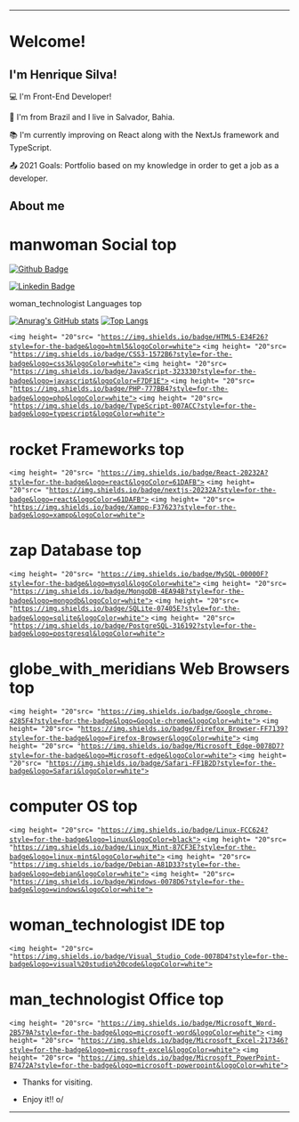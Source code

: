 ----------------------------------------------------------------------------

# Welcome!

 

## I'm Henrique Silva!

 
:computer: I'm Front-End Developer!

:house_with_garden: I'm from Brazil and I live in Salvador, Bahia.

:books: I'm currently improving on React along with the NextJs framework and TypeScript.

:outbox_tray: 2021 Goals: Portfolio based on my knowledge in order to get a job as a developer.

 

## About me



# manwoman Social top


[![Github Badge](https://img.shields.io/badge/-Github-000?style=flat-square&logo=Github&logoColor=white&link=LINK_GIT)](https://github.com/HenriqueMVSS)

[![Linkedin Badge](https://img.shields.io/badge/LinkedIn-0077B5?style=flat-square&logo=linkedin&logoColor=white)](https://www.linkedin.com/in/henrique-silva-32b230191/) 

woman_technologist Languages top

[![Anurag's GitHub stats](https://github-readme-stats.vercel.app/api?username=HenriqueMVSS&show_icons=true&theme=radical)](https://github.com/HenriqueMVSS/github-readme-stats)
[![Top Langs](https://github-readme-stats.vercel.app/api/top-langs/?username=HenriqueMVSS)](https://github.com/HenriqueMVSS/github-readme-stats)

<code><img height= "20"src= "https://img.shields.io/badge/HTML5-E34F26?style=for-the-badge&logo=html5&logoColor=white"></code>
<code><img height= "20"src= "https://img.shields.io/badge/CSS3-1572B6?style=for-the-badge&logo=css3&logoColor=white"></code>
<code><img height= "20"src= "https://img.shields.io/badge/JavaScript-323330?style=for-the-badge&logo=javascript&logoColor=F7DF1E"></code>
<code><img height= "20"src= "https://img.shields.io/badge/PHP-777BB4?style=for-the-badge&logo=php&logoColor=white"></code>
<code><img height= "20"src= "https://img.shields.io/badge/TypeScript-007ACC?style=for-the-badge&logo=typescript&logoColor=white"></code>

# rocket Frameworks top

<code><img height= "20"src= "https://img.shields.io/badge/React-20232A?style=for-the-badge&logo=react&logoColor=61DAFB"></code>
<code><img height= "20"src= "https://img.shields.io/badge/nextjs-20232A?style=for-the-badge&logo=react&logoColor=61DAFB"></code>
<code><img height= "20"src= "https://img.shields.io/badge/Xampp-F37623?style=for-the-badge&logo=xampp&logoColor=white"></code>

# zap Database top

<code><img height= "20"src= "https://img.shields.io/badge/MySQL-00000F?style=for-the-badge&logo=mysql&logoColor=white"></code>
<code><img height= "20"src= "https://img.shields.io/badge/MongoDB-4EA94B?style=for-the-badge&logo=mongodb&logoColor=white"></code>
<code><img height= "20"src= "https://img.shields.io/badge/SQLite-07405E?style=for-the-badge&logo=sqlite&logoColor=white"></code>
<code><img height= "20"src= "https://img.shields.io/badge/PostgreSQL-316192?style=for-the-badge&logo=postgresql&logoColor=white"></code>

# globe_with_meridians Web Browsers top

<code><img height= "20"src= "https://img.shields.io/badge/Google_chrome-4285F4?style=for-the-badge&logo=Google-chrome&logoColor=white"></code>
<code><img height= "20"src= "https://img.shields.io/badge/Firefox_Browser-FF7139?style=for-the-badge&logo=Firefox-Browser&logoColor=white"></code>
<code><img height= "20"src= "https://img.shields.io/badge/Microsoft_Edge-0078D7?style=for-the-badge&logo=Microsoft-edge&logoColor=white"></code>
<code><img height= "20"src= "https://img.shields.io/badge/Safari-FF1B2D?style=for-the-badge&logo=Safari&logoColor=white"></code>

# computer OS top

<code><img height= "20"src= "https://img.shields.io/badge/Linux-FCC624?style=for-the-badge&logo=linux&logoColor=black"></code>
<code><img height= "20"src= "https://img.shields.io/badge/Linux_Mint-87CF3E?style=for-the-badge&logo=linux-mint&logoColor=white"></code>
<code><img height= "20"src= "https://img.shields.io/badge/Debian-A81D33?style=for-the-badge&logo=debian&logoColor=white"></code>
<code><img height= "20"src= "https://img.shields.io/badge/Windows-0078D6?style=for-the-badge&logo=windows&logoColor=white"></code>

# woman_technologist IDE top

<code><img height= "20"src= "https://img.shields.io/badge/Visual_Studio_Code-0078D4?style=for-the-badge&logo=visual%20studio%20code&logoColor=white"></code>

# man_technologist Office top

<code><img height= "20"src= "https://img.shields.io/badge/Microsoft_Word-2B579A?style=for-the-badge&logo=microsoft-word&logoColor=white"></code>
<code><img height= "20"src= "https://img.shields.io/badge/Microsoft_Excel-217346?style=for-the-badge&logo=microsoft-excel&logoColor=white"></code>
<code><img height= "20"src= "https://img.shields.io/badge/Microsoft_PowerPoint-B7472A?style=for-the-badge&logo=microsoft-powerpoint&logoColor=white"></code>

- Thanks for visiting.

- Enjoy it!! o/

----------------------------------------------------------------------------------
